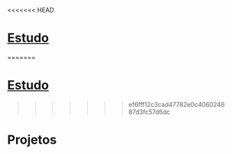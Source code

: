 <<<<<<< HEAD
#  [Estudo](Estudo.md)
=======
#  [Estudo](E)
>>>>>>> ef6fff12c3cad47782e0c406024687d3fc57d6dc

#  Projetos


